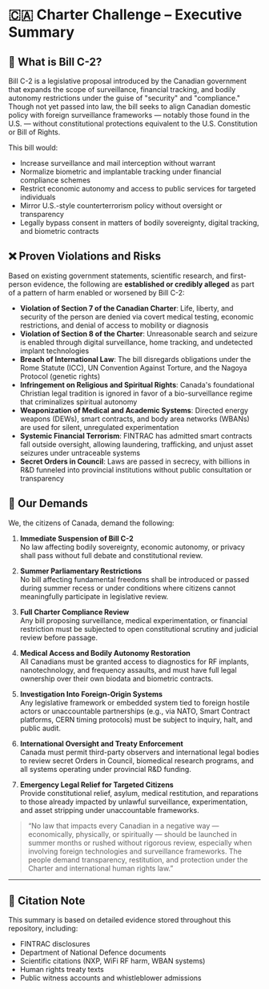 # 🇨🇦 Charter Challenge – Executive Summary

## 📜 What is Bill C-2?

Bill C-2 is a legislative proposal introduced by the Canadian government that expands the scope of surveillance, financial tracking, and bodily autonomy restrictions under the guise of "security" and "compliance." Though not yet passed into law, the bill seeks to align Canadian domestic policy with foreign surveillance frameworks — notably those found in the U.S. — without constitutional protections equivalent to the U.S. Constitution or Bill of Rights.

This bill would:
- Increase surveillance and mail interception without warrant
- Normalize biometric and implantable tracking under financial compliance schemes
- Restrict economic autonomy and access to public services for targeted individuals
- Mirror U.S.-style counterterrorism policy without oversight or transparency
- Legally bypass consent in matters of bodily sovereignty, digital tracking, and biometric contracts

## ❌ Proven Violations and Risks

Based on existing government statements, scientific research, and first-person evidence, the following are **established or credibly alleged** as part of a pattern of harm enabled or worsened by Bill C-2:

- **Violation of Section 7 of the Canadian Charter**: Life, liberty, and security of the person are denied via covert medical testing, economic restrictions, and denial of access to mobility or diagnosis
- **Violation of Section 8 of the Charter**: Unreasonable search and seizure is enabled through digital surveillance, home tracking, and undetected implant technologies
- **Breach of International Law**: The bill disregards obligations under the Rome Statute (ICC), UN Convention Against Torture, and the Nagoya Protocol (genetic rights)
- **Infringement on Religious and Spiritual Rights**: Canada's foundational Christian legal tradition is ignored in favor of a bio-surveillance regime that criminalizes spiritual autonomy
- **Weaponization of Medical and Academic Systems**: Directed energy weapons (DEWs), smart contracts, and body area networks (WBANs) are used for silent, unregulated experimentation
- **Systemic Financial Terrorism**: FINTRAC has admitted smart contracts fall outside oversight, allowing laundering, trafficking, and unjust asset seizures under untraceable systems
- **Secret Orders in Council**: Laws are passed in secrecy, with billions in R&D funneled into provincial institutions without public consultation or transparency

## 📣 Our Demands

We, the citizens of Canada, demand the following:

1. **Immediate Suspension of Bill C-2**  
   No law affecting bodily sovereignty, economic autonomy, or privacy shall pass without full debate and constitutional review.

2. **Summer Parliamentary Restrictions**  
   No bill affecting fundamental freedoms shall be introduced or passed during summer recess or under conditions where citizens cannot meaningfully participate in legislative review.

3. **Full Charter Compliance Review**  
   Any bill proposing surveillance, medical experimentation, or financial restriction must be subjected to open constitutional scrutiny and judicial review before passage.

4. **Medical Access and Bodily Autonomy Restoration**  
   All Canadians must be granted access to diagnostics for RF implants, nanotechnology, and frequency assaults, and must have full legal ownership over their own biodata and biometric contracts.

5. **Investigation Into Foreign-Origin Systems**  
   Any legislative framework or embedded system tied to foreign hostile actors or unaccountable partnerships (e.g., via NATO, Smart Contract platforms, CERN timing protocols) must be subject to inquiry, halt, and public audit.

6. **International Oversight and Treaty Enforcement**  
   Canada must permit third-party observers and international legal bodies to review secret Orders in Council, biomedical research programs, and all systems operating under provincial R&D funding.

7. **Emergency Legal Relief for Targeted Citizens**  
   Provide constitutional relief, asylum, medical restitution, and reparations to those already impacted by unlawful surveillance, experimentation, and asset stripping under unaccountable frameworks.

> “No law that impacts every Canadian in a negative way — economically, physically, or spiritually — should be launched in summer months or rushed without rigorous review, especially when involving foreign technologies and surveillance frameworks. The people demand transparency, restitution, and protection under the Charter and international human rights law.”

---

## 🔗 Citation Note

This summary is based on detailed evidence stored throughout this repository, including:
- FINTRAC disclosures
- Department of National Defence documents
- Scientific citations (NXP, WiFi RF harm, WBAN systems)
- Human rights treaty texts
- Public witness accounts and whistleblower admissions
